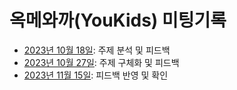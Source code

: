 # 옥메와까(YouKids) 미팅기록

- [2023년 10월 18일](./2023-10-18.md): 주제 분석 및 피드백
- [2023년 10월 27일](./2023-10-27.md): 주제 구체화 및 피드백
- [2023년 11월 15일](./2023-11-15.md): 피드백 반영 및 확인
